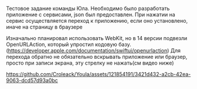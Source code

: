 Тестовое задание команды Юла.
Необходимо было разработать приложение с сервисами, json был предоставлен.
При нажатии на сервис осуществляется переход к приложению, если оно установлено, иначе на страницу в браузере

Изначально планировал использовать WebKit, но в 14 версии подвезли OpenURLAction, который упростил кодовую базу.
(https://developer.apple.com/documentation/swiftui/openurlaction)
Для перехода обратно не обязательно вскрывать приложение или браузер, просто при записи экрана, эту стрелку не нажать(см видео ниже)

https://github.com/Croleack/Youla/assets/121854191/3421d432-a2cb-42ea-9063-dcd57d93a0bc



